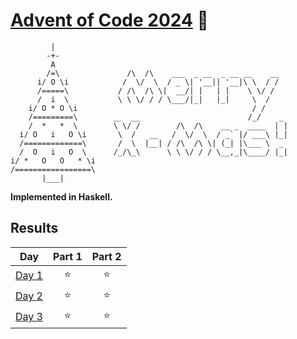 # [Advent of Code 2024](https://adventofcode.com/2024) 🎄
```
         |
        -+-
         A
        /=\               /\  /\    ___  _ __  _ __ __    __
      i/ O \i            /  \/  \  / _ \| '__|| '__|\ \  / /
      /=====\           / /\  /\ \|  __/| |   | |    \ \/ /
      /  i  \           \ \ \/ / / \___/|_|   |_|     \  /
    i/ O * O \i                                       / /
    /=========\        __  __                        /_/    _
    /  *   *  \        \ \/ /        /\  /\    __ _  ____  | |
  i/ O   i   O \i       \  /   __   /  \/  \  / _` |/ ___\ |_|
  /=============\       /  \  |__| / /\  /\ \| (_| |\___ \  _
  /  O   i   O  \      /_/\_\      \ \ \/ / / \__,_|\____/ |_|
i/ *   O   O   * \i
/=================\
       |___|
```
**Implemented in Haskell.**

## Results
|                     Day                        | Part 1 | Part 2 |
|:----------------------------------------------:|:------:|:------:|
| [Day 1](https://adventofcode.com/2024/day/1)   | ⭐     | ⭐     |
| [Day 2](https://adventofcode.com/2024/day/2)   | ⭐     | ⭐     |
| [Day 3](https://adventofcode.com/2024/day/3)   | ⭐     | ⭐     |
